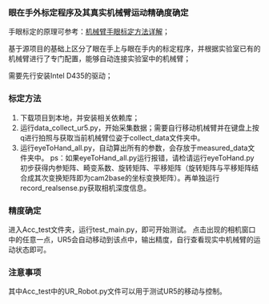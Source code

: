 ### 眼在手外标定程序及其真实机械臂运动精确度确定 ###

手眼标定的原理可参考：[机械臂手眼标定方法详解](https://blog.csdn.net/leo0308/article/details/141498200)；

基于源项目的基础上区分了眼在手上与眼在手内的标定程序，并根据实验室已有的机械臂进行了专门配置，能够自动连接实验室中的机械臂；

需要先行安装Intel D435的驱动；

### 标定方法 ###

1. 下载项目到本地，并安装相关依赖库；
2. 运行data_collect_ur5.py，开始采集数据；需要自行移动机械臂并在键盘上按q进行拍照与获取当前机械臂位姿于collect_data文件夹中。
3. 运行eyeToHand_all.py，自动算出所有的参数，会存放于measured_data文件夹中。
    ps：如果eyeToHand_all.py运行报错，请检请运行eyeToHand.py初步获得内参矩阵、畸变系数、旋转矩阵、平移矩阵（旋转矩阵与平移矩阵结合成其次变换矩阵即为cam2base的坐标变换矩阵）。再单独运行record_realsense.py获取相机深度信息。


### 精度确定 ###
进入Acc_test文件夹，运行test_main.py，即可开始测试。
点击出现的相机窗口中的任意一点，UR5会自动移动到该点中，输出精度，自行查看现实中机械臂的运动状态即可。

### 注意事项 ###
其中Acc_test中的UR_Robot.py文件可以用于测试UR5的移动与控制。